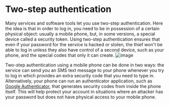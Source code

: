 [Title]: # (Autenticación en dos pasos)
[Order]: # (2)

# Two-step authentication

Many services and software tools let you use two-step authentication. Here the idea is that in order to log in, you need to be in possession of a certain physical object: usually a mobile phone, but, in some versions, a special device called a security token. Using two-step authentication ensures that even if your password for the service is hacked or stolen, the thief won't be able to log in unless they also have control of a second device, such as your phone, and the special codes that only it can create.
![image](password_adv2.png)

Two-step authentication using a mobile phone can be done in two ways: the service can send you an SMS text message to your phone whenever you try to log in which provides an extra security code that you need to type in. Alternatively, your phone can run an authenticator application, such as [Google Authenticator](https://play.google.com/store/apps/details?id=com.google.android.apps.authenticator2), that generates security codes from inside the phone itself. This will help protect your account in situations where an attacker has your password but does not have physical access to your mobile phone.